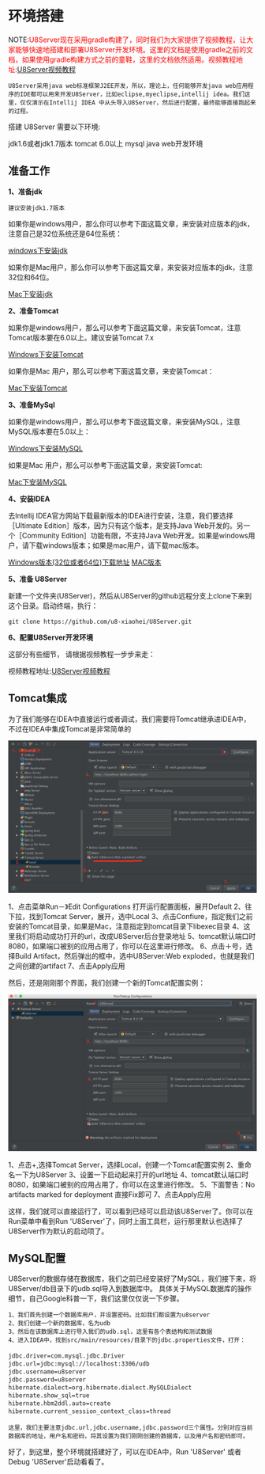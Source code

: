 环境搭建
=========

NOTE:<font style='color:red;'>U8Server现在采用gradle构建了，同时我们为大家提供了视频教程，让大家能够快速地搭建和部署U8Server开发环境。这里的文档是使用gradle之前的文档，如果使用gradle构建方式之前的童鞋，这里的文档依然适用。视频教程地址:[U8Server视频教程](http://www.chuanke.com/2869716-164072.html)</font>

```
U8Server采用java web标准框架J2EE开发，所以，理论上，任何能够开发java web应用程序的IDE都可以用来开发U8Server，比如eclipse,myeclipse,intellij idea。我们这里，仅仅演示在Intellij IDEA 中从头导入U8Server，然后进行配置，最终能够直接跑起来的过程。
```

搭建 U8Server 需要以下环境:

jdk1.6或者jdk1.7版本
tomcat 6.0以上
mysql
java web开发环境


准备工作
---------

**1、准备jdk**

```
建议安装jdk1.7版本
```

如果你是windows用户，那么你可以参考下面这篇文章，来安装对应版本的jdk，注意自己是32位系统还是64位系统：

[windows下安装jdk](http://jingyan.baidu.com/article/48b558e35008cb7f38c09a3e.html)

如果你是Mac用户，那么你可以参考下面这篇文章，来安装对应版本的jdk，注意32位和64位。

[Mac下安装jdk](http://www.ifunmac.com/2013/04/mac-jdk-7/)

**2、准备Tomcat**

如果你是windows用户，那么可以参考下面这篇文章，来安装Tomcat，注意Tomcat版本要在6.0以上。建议安装Tomcat 7.x

[Windows下安装Tomcat](http://jingyan.baidu.com/article/624e7459a7d6e734e9ba5a70.html)

如果你是Mac 用户，那么可以参考下面这篇文章，来安装Tomcat：

[Mac下安装Tomcat](http://www.qinbin.me/homebrew-install-tomcat-under-mac/)

**3、准备MySql**

如果你是windows用户，那么可以参考下面这篇文章，来安装MySQL，注意MySQL版本要在5.0以上：

[Windows下安装MySQL](http://jingyan.baidu.com/article/f3ad7d0ffc061a09c3345bf0.html)

如果是Mac 用户，那么可以参考下面这篇文章，来安装Tomcat:

[Mac下安装MySQL](http://wgxsoft.blog.163.com/blog/static/1738191712015226159200/)

**4、安装IDEA**

去Intellij IDEA官方网站下载最新版本的IDEA进行安装，注意，我们要选择［Ultimate Edition］版本，因为只有这个版本，是支持Java Web开发的。另一个［Community Edition］功能有限，不支持Java Web开发。如果是windows用户，请下载windows版本；如果是mac用户，请下载mac版本。

[Windows版本(32位或者64位)下载地址](http://download.jetbrains.com/idea/ideaIU-14.0.5.exe)
[MAC版本](http://download.jetbrains.com/idea/ideaIU-14.0.5.dmg)

**5、准备 U8Server**

新建一个文件夹(U8Server)，然后从U8Server的github远程分支上clone下来到这个目录。启动终端，执行：

```
git clone https://github.com/u8-xiaohei/U8Server.git

```

**6、配置U8Server开发环境**

这部分有些细节， 请根据视频教程一步步来走：

视频教程地址:[U8Server视频教程](http://www.chuanke.com/2869716-164072.html)


Tomcat集成
--------------

为了我们能够在IDEA中直接运行或者调试，我们需要将Tomcat继承进IDEA中，不过在IDEA中集成Tomcat是非常简单的

![](images/u8server_setup8.png)

1、点击菜单Run－》Edit Configurations 打开运行配置面板，展开Default
2、往下拉，找到Tomcat Server，展开，选中Local
3、点击Confiure，指定我们之前安装的Tomcat目录，如果是Mac，注意指定到tomcat目录下libexec目录
4、这里我们将启动成功打开的url，改成U8Server后台登录地址
5、tomcat默认端口时8080，如果端口被别的应用占用了，你可以在这里进行修改。
6、点击＋号，选择Build Artifact，然后弹出的框中，选中U8Server:Web exploded，也就是我们之间创建的artifact
7、点击Apply应用

然后，还是刚刚那个界面，我们创建一个新的Tomcat配置实例：

![](images/u8server_setup9.png)

1、点击+,选择Tomcat Server，选择Local，创建一个Tomcat配置实例
2、重命名一下为U8Server
3、设置一下启动起来打开的url地址
4、tomcat默认端口时8080，如果端口被别的应用占用了，你可以在这里进行修改。
5、下面警告：No artifacts marked for deployment 直接Fix即可
7、点击Apply应用

这样，我们就可以直接运行了，可以看到已经可以启动该U8Server了。你可以在Run菜单中看到Run 'U8Server'了，同时上面工具栏，运行那里默认也选择了U8Server作为默认的启动项了。

MySQL配置
------------

U8Server的数据存储在数据库，我们之前已经安装好了MySQL，我们接下来，将U8Server/db目录下的udb.sql导入到数据库中。
具体关于MySQL数据库的操作细节，自己Google科普一下，我们这里仅仅说一下步骤。

```
1、我们首先创建一个数据库用户，并设置密码。比如我们都设置为u8server
2、我们创建一个新的数据库，名为udb
3、然后在该数据库上进行导入我们的udb.sql，这里有各个表结构和测试数据
4、进入IDEA中，找到src/main/resources/目录下的jdbc.properties文件，打开：

jdbc.driver=com.mysql.jdbc.Driver
jdbc.url=jdbc:mysql://localhost:3306/udb
jdbc.username=u8server
jdbc.password=u8server
hibernate.dialect=org.hibernate.dialect.MySQLDialect
hibernate.show_sql=true
hibernate.hbm2ddl.auto=create
hibernate.current_session_context_class=thread

这里，我们主要注意jdbc.url,jdbc.username,jdbc.password三个属性。分别对应当前数据库的地址，用户名和密码，将其设置为我们刚刚创建的数据库，以及用户名和密码即可。
```

好了，到这里，整个环境就搭建好了，可以在IDEA中，Run 'U8Server' 或者 Debug 'U8Server'启动看看了。


